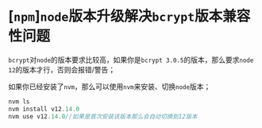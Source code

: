 # [`npm`]`node`版本升级解决`bcrypt`版本兼容性问题

`bcrypt`对`node`的版本要求比较高，如果你是`bcrypt 3.0.5`的版本，那么要求`node 12`的版本才行，否则会报错/警告；

如果你已经安装了`nvm`，那么可以使用`nvm`来安装、切换`node`版本；

```js
nvm ls
nvm install v12.14.0 
nvm use v12.14.0//如果是首次安装该版本那么会自动切换到12版本
```

